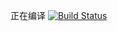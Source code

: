 正在编译
[![Build Status](https://api.travis-ci.org/alibaba/CicadaPlayer.svg?branch=develop)](https://travis-ci.com/TimLiShuai/CzpPlayer.svg?branch=main)
